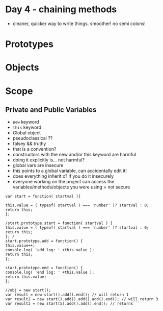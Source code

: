 # Day 4 - chaining methods

- cleaner, quicker way to write things. smoother! no semi colons!

# Prototypes

# Objects

# Scope

## Private and Public Variables

- `new` keyword
- `this` keyword
- Global object
- pseudoclassical ??
- falsey && truthy
- that is a convention?
- constructors with the new and/or this keyword are harmful
- doing it explicitly is... not harmful?
- global vars are insecure
- this points to a global variable, can accidentally edit it!
- does everything inherit x? if you do it insecurely
- everyone working on the project can access the variables/methods/objects you were using = not secure

```
var start = function( startval ){

this.value = ( typeof( startval ) === 'number' )? startval : 0;
return this;
};

/start.prototype.start = function( startval ) {
this.value = ( typeof( startval ) === 'number' )? startval : 0;
return this;
}; /
start.prototype.add = function() {
this.value++;
console.log( 'add log: ' +this.value );
return this;
};

start.prototype.end = function() {
console.log( 'end log: ' +this.value );
return this.value;
};

//obj = new start();
var result = new start().add().end(); // will return 1
var result2 = new start().add().add().add().end(); // will return 3
var result3 = new start(5).add().add().end(); // returns```